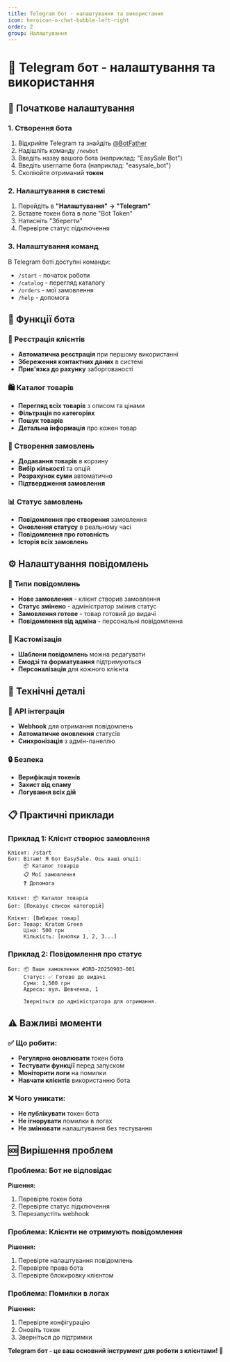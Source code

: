 ```yaml
---
title: Telegram бот - налаштування та використання
icon: heroicon-o-chat-bubble-left-right
order: 2
group: Налаштування
---
```


# 🤖 Telegram бот - налаштування та використання

## 🚀 Початкове налаштування

### 1. Створення бота
1. Відкрийте Telegram та знайдіть [@BotFather](https://t.me/BotFather)
2. Надішліть команду `/newbot`
3. Введіть назву вашого бота (наприклад: "EasySale Bot")
4. Введіть username бота (наприклад: "easysale_bot")
5. Скопіюйте отриманий **токен**

### 2. Налаштування в системі
1. Перейдіть в **"Налаштування" → "Telegram"**
2. Вставте токен бота в поле "Bot Token"
3. Натисніть "Зберегти"
4. Перевірте статус підключення

### 3. Налаштування команд
В Telegram боті доступні команди:
- `/start` - початок роботи
- `/catalog` - перегляд каталогу
- `/orders` - мої замовлення
- `/help` - допомога

## 📱 Функції бота

### 👤 Реєстрація клієнтів
- **Автоматична реєстрація** при першому використанні
- **Збереження контактних даних** в системі
- **Прив'язка до рахунку** заборгованості

### 🛍️ Каталог товарів
- **Перегляд всіх товарів** з описом та цінами
- **Фільтрація по категоріях**
- **Пошук товарів**
- **Детальна інформація** про кожен товар

### 📝 Створення замовлень
- **Додавання товарів** в корзину
- **Вибір кількості** та опцій
- **Розрахунок суми** автоматично
- **Підтвердження замовлення**

### 📊 Статус замовлень
- **Повідомлення про створення** замовлення
- **Оновлення статусу** в реальному часі
- **Повідомлення про готовність**
- **Історія всіх замовлень**

## ⚙️ Налаштування повідомлень

### 📨 Типи повідомлень
- **Нове замовлення** - клієнт створив замовлення
- **Статус змінено** - адміністратор змінив статус
- **Замовлення готове** - товар готовий до видачі
- **Повідомлення від адміна** - персональні повідомлення

### 🎨 Кастомізація
- **Шаблони повідомлень** можна редагувати
- **Емодзі та форматування** підтримуються
- **Персоналізація** для кожного клієнта

## 🔧 Технічні деталі

### 📡 API інтеграція
- **Webhook** для отримання повідомлень
- **Автоматичне оновлення** статусів
- **Синхронізація** з адмін-панеллю

### 🔒 Безпека
- **Верифікація токенів**
- **Захист від спаму**
- **Логування всіх дій**

## 📋 Практичні приклади

### Приклад 1: Клієнт створює замовлення
```
Клієнт: /start
Бот: Вітаю! Я бот EasySale. Ось ваші опції:
     📦 Каталог товарів
     📋 Мої замовлення
     ❓ Допомога

Клієнт: 📦 Каталог товарів
Бот: [Показує список категорій]

Клієнт: [Вибирає товар]
Бот: Товар: Kratom Green
     Ціна: 500 грн
     Кількість: [кнопки 1, 2, 3...]
```

### Приклад 2: Повідомлення про статус
```
Бот: 📦 Ваше замовлення #ORD-20250903-001
     Статус: ✅ Готове до видачі
     Сума: 1,500 грн
     Адреса: вул. Шевченка, 1
     
     Зверніться до адміністратора для отримання.
```

## ⚠️ Важливі моменти

### ✅ Що робити:
- **Регулярно оновлювати** токен бота
- **Тестувати функції** перед запуском
- **Моніторити логи** на помилки
- **Навчати клієнтів** використанню бота

### ❌ Чого уникати:
- **Не публікувати** токен бота
- **Не ігнорувати** помилки в логах
- **Не змінювати** налаштування без тестування

## 🆘 Вирішення проблем

### Проблема: Бот не відповідає
**Рішення:**
1. Перевірте токен бота
2. Перевірте статус підключення
3. Перезапустіть webhook

### Проблема: Клієнти не отримують повідомлення
**Рішення:**
1. Перевірте налаштування повідомлень
2. Перевірте права бота
3. Перевірте блокировку клієнтом

### Проблема: Помилки в логах
**Рішення:**
1. Перевірте конфігурацію
2. Оновіть токен
3. Зверніться до підтримки

**Telegram бот - це ваш основний інструмент для роботи з клієнтами! 🚀**




